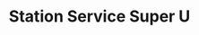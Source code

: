 ---
title: "Station Service Super U"
url: /saint-martin-de-seignanx/station-service-super-u/
shop: Gasflaschen
---